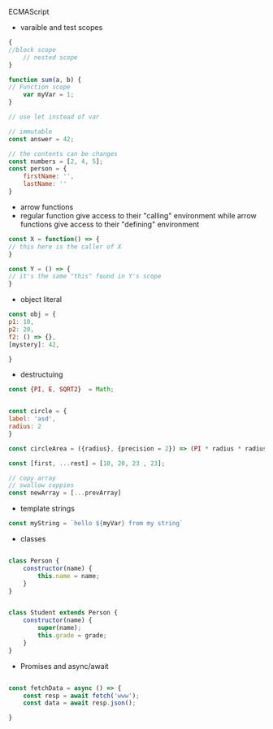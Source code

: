 

ECMAScript

- varaible and test scopes
```js
{
//block scope
	// nested scope
}

function sum(a, b) {
// Function scope
	var myVar = 1;
}

// use let instead of var

// immutable
const answer = 42;

// the contents can be changes
const numbers = [2, 4, 5];
const person = {
	firstName: '',
	lastName: ''
}

```

- arrow functions
- regular function give access to their "calling" environment while arrow functions give access to their "defining" environment

```js
const X = function() => {
// this here is the caller of X
}

const Y = () => {
// it's the same "this" found in Y's scope
}


```

- object literal

```js
const obj = {
p1: 10,
p2: 20,
f2: () => {},
[mystery]: 42,

}
```

- destructuing

```js
const {PI, E, SQRT2}  = Math;


const circle = {
label: 'asd',
radius: 2
}

const circleArea = ({radius}, {precision = 2}) => (PI * radius * radius).toFixed(precision)

const [first, ...rest] = [10, 20, 23 , 23];

// copy array
// swallow coppies
const newArray = [...prevArray]
```


- template strings
```js
const myString = `hello ${myVar} from my string`
```

- classes
```js

class Person {
	constructor(name) {
		this.name = name;
	}
}


class Student extends Person {
	constructor(name) {
		super(name);
		this.grade = grade;
	}
}

```


- Promises and async/await

```js

const fetchData = async () => {
	const resp = await fetch('www');
	const data = await resp.json();

}
```